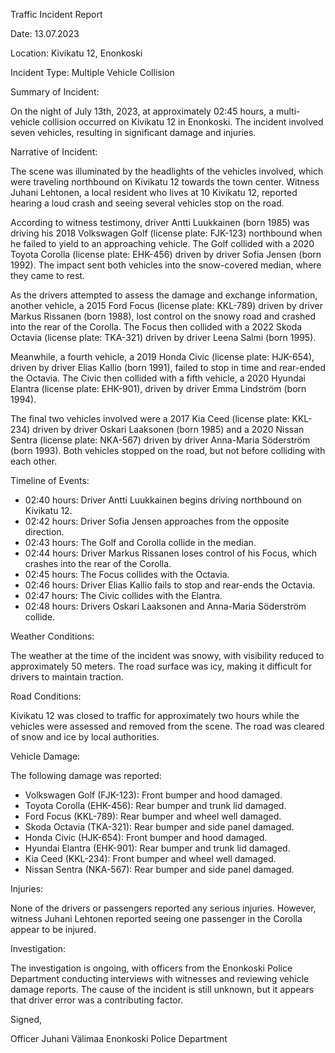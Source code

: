 Traffic Incident Report

Date: 13.07.2023

Location: Kivikatu 12, Enonkoski

Incident Type: Multiple Vehicle Collision

Summary of Incident:

On the night of July 13th, 2023, at approximately 02:45 hours, a multi-vehicle collision occurred on Kivikatu 12 in Enonkoski. The incident involved seven vehicles, resulting in significant damage and injuries.

Narrative of Incident:

The scene was illuminated by the headlights of the vehicles involved, which were traveling northbound on Kivikatu 12 towards the town center. Witness Juhani Lehtonen, a local resident who lives at 10 Kivikatu 12, reported hearing a loud crash and seeing several vehicles stop on the road.

According to witness testimony, driver Antti Luukkainen (born 1985) was driving his 2018 Volkswagen Golf (license plate: FJK-123) northbound when he failed to yield to an approaching vehicle. The Golf collided with a 2020 Toyota Corolla (license plate: EHK-456) driven by driver Sofia Jensen (born 1992). The impact sent both vehicles into the snow-covered median, where they came to rest.

As the drivers attempted to assess the damage and exchange information, another vehicle, a 2015 Ford Focus (license plate: KKL-789) driven by driver Markus Rissanen (born 1988), lost control on the snowy road and crashed into the rear of the Corolla. The Focus then collided with a 2022 Skoda Octavia (license plate: TKA-321) driven by driver Leena Salmi (born 1995).

Meanwhile, a fourth vehicle, a 2019 Honda Civic (license plate: HJK-654), driven by driver Elias Kallio (born 1991), failed to stop in time and rear-ended the Octavia. The Civic then collided with a fifth vehicle, a 2020 Hyundai Elantra (license plate: EHK-901), driven by driver Emma Lindström (born 1994).

The final two vehicles involved were a 2017 Kia Ceed (license plate: KKL-234) driven by driver Oskari Laaksonen (born 1985) and a 2020 Nissan Sentra (license plate: NKA-567) driven by driver Anna-Maria Söderström (born 1993). Both vehicles stopped on the road, but not before colliding with each other.

Timeline of Events:

* 02:40 hours: Driver Antti Luukkainen begins driving northbound on Kivikatu 12.
* 02:42 hours: Driver Sofia Jensen approaches from the opposite direction.
* 02:43 hours: The Golf and Corolla collide in the median.
* 02:44 hours: Driver Markus Rissanen loses control of his Focus, which crashes into the rear of the Corolla.
* 02:45 hours: The Focus collides with the Octavia.
* 02:46 hours: Driver Elias Kallio fails to stop and rear-ends the Octavia.
* 02:47 hours: The Civic collides with the Elantra.
* 02:48 hours: Drivers Oskari Laaksonen and Anna-Maria Söderström collide.

Weather Conditions:

The weather at the time of the incident was snowy, with visibility reduced to approximately 50 meters. The road surface was icy, making it difficult for drivers to maintain traction.

Road Conditions:

Kivikatu 12 was closed to traffic for approximately two hours while the vehicles were assessed and removed from the scene. The road was cleared of snow and ice by local authorities.

Vehicle Damage:

The following damage was reported:

* Volkswagen Golf (FJK-123): Front bumper and hood damaged.
* Toyota Corolla (EHK-456): Rear bumper and trunk lid damaged.
* Ford Focus (KKL-789): Rear bumper and wheel well damaged.
* Skoda Octavia (TKA-321): Rear bumper and side panel damaged.
* Honda Civic (HJK-654): Front bumper and hood damaged.
* Hyundai Elantra (EHK-901): Rear bumper and trunk lid damaged.
* Kia Ceed (KKL-234): Front bumper and wheel well damaged.
* Nissan Sentra (NKA-567): Rear bumper and side panel damaged.

Injuries:

None of the drivers or passengers reported any serious injuries. However, witness Juhani Lehtonen reported seeing one passenger in the Corolla appear to be injured.

Investigation:

The investigation is ongoing, with officers from the Enonkoski Police Department conducting interviews with witnesses and reviewing vehicle damage reports. The cause of the incident is still unknown, but it appears that driver error was a contributing factor.

Signed,

Officer Juhani Välimaa
Enonkoski Police Department